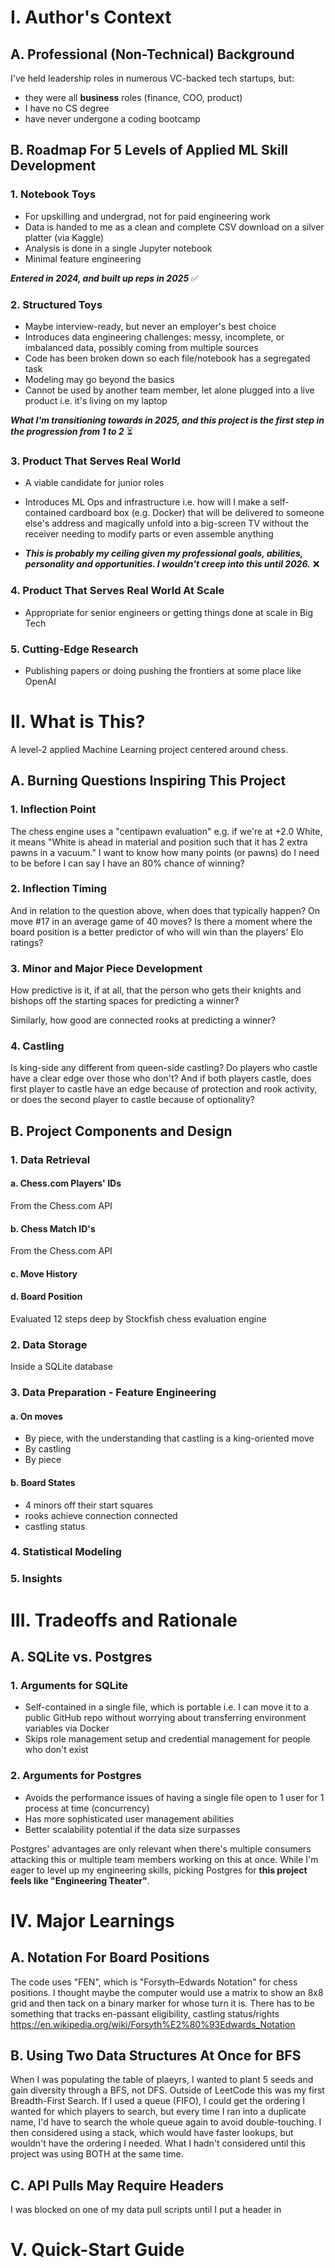 # I. Author's Context
## A. Professional (Non-Technical) Background
I've held leadership roles in numerous VC-backed tech startups, but:
  - they were all __business__ roles (finance, COO, product)
  - I have no CS degree
  - have never undergone a coding bootcamp

## B. Roadmap For 5 Levels of Applied ML Skill Development
### 1. Notebook Toys
- For upskilling and undergrad, not for paid engineering work
- Data is handed to me as a clean and complete CSV download on a silver platter (via Kaggle)
- Analysis is done in a single Jupyter notebook
- Minimal feature engineering

**_Entered in 2024, and built up reps in 2025_** :white_check_mark:

### 2. Structured Toys
- Maybe interview-ready, but never an employer's best choice
- Introduces data engineering challenges: messy, incomplete, or imbalanced data, possibly coming from multiple sources
- Code has been broken down so each file/notebook has a segregated task
- Modeling may go beyond the basics
- Cannot be used by another team member, let alone plugged into a live product i.e. it's living on my laptop

**_What I'm transitioning towards in 2025, and this project is the first step in the progression from 1 to 2_** :hourglass_flowing_sand:

### 3. Product That Serves Real World
- A viable candidate for junior roles
- Introduces ML Ops and infrastructure i.e. how will I make a self-contained cardboard box (e.g. Docker) that will be delivered to someone else's address and magically unfold into a big-screen TV without the receiver needing to modify parts or even assemble anything

- **_This is probably my ceiling given my professional goals, abilities, personality and opportunities. I wouldn't creep into this until 2026._** :x:

### 4. Product That Serves Real World At Scale
- Appropriate for senior engineers or getting things done at scale in Big Tech

### 5. Cutting-Edge Research
- Publishing papers or doing pushing the frontiers at some place like OpenAI

# II. What is This?
A level-2 applied Machine Learning project centered around chess.

## A. Burning Questions Inspiring This Project
### 1. Inflection Point
The chess engine uses a "centipawn evaluation" e.g. if we're at +2.0 White, it means "White is ahead in material and position such that it has 2 extra pawns in a vacuum." I want to know how many points (or pawns) do I need to be before I can say I have an 80% chance of winning?

### 2. Inflection Timing
And in relation to the question above, when does that typically happen? On move #17 in an average game of 40 moves? Is there a moment where the board position is a better predictor of who will win than the players' Elo ratings?

### 3. Minor and Major Piece Development
How predictive is it, if at all, that the person who gets their knights and bishops off the starting spaces for predicting a winner?

Similarly, how good are connected rooks at predicting a winner?

### 4. Castling
Is king-side any different from queen-side castling? Do players who castle have a clear edge over those who don't? And if both players castle, does first player to castle have an edge because of protection and rook activity, or does the second player to castle because of optionality?




## B. Project Components and Design
### 1. Data Retrieval
#### a. Chess.com Players' IDs
From the Chess.com API

#### b. Chess Match ID's
From the Chess.com API

#### c. Move History

#### d. Board Position
Evaluated 12 steps deep by Stockfish chess evaluation engine



### 2. Data Storage
Inside a SQLite database

### 3. Data Preparation - Feature Engineering
#### a. On moves
- By piece, with the understanding that castling is a king-oriented move
- By castling
- By piece
#### b. Board States
- 4 minors off their start squares
- rooks achieve connection connected
- castling status

### 4. Statistical Modeling

### 5. Insights

# III. Tradeoffs and Rationale
## A. SQLite vs. Postgres
### 1. Arguments for SQLite
- Self-contained in a single file, which is portable i.e. I can move it to a public GitHub repo without worrying about transferring environment variables via Docker
- Skips role management setup and credential management for people who don't exist

### 2. Arguments for Postgres
- Avoids the performance issues of having a single file open to 1 user for 1 process at time (concurrency)
- Has more sophisticated user management abilities
- Better scalability potential if the data size surpasses 

Postgres' advantages are only relevant when there's multiple consumers attacking this or multiple team members working on this at once. While I'm eager to level up my engineering skills, picking Postgres for **this project feels like "Engineering Theater"**.

# IV. Major Learnings
## A. Notation For Board Positions
The code uses "FEN", which is "Forsyth–Edwards Notation" for chess positions. I thought maybe the computer would use a matrix to show an 8x8 grid and then tack on a binary marker for whose turn it is. There has to be something that tracks en-passant eligibility, castling status/rights https://en.wikipedia.org/wiki/Forsyth%E2%80%93Edwards_Notation

## B. Using Two Data Structures At Once for BFS
When I was populating the table of plaeyrs, I wanted to plant 5 seeds and gain diversity through a BFS, not DFS. Outside of LeetCode this was my first Breadth-First Search. If I used a queue (FIFO), I could get the ordering I wanted for which players to search, but every time I ran into a duplicate name, I'd have to search the whole queue again to avoid double-touching. I then considered using a stack, which would have faster lookups, but wouldn't have the ordering I needed. What I hadn't considered until this project was using BOTH at the same time.


## C. API Pulls May Require Headers
I was blocked on one of my data pull scripts until I put a header in

# V. Quick-Start Guide

